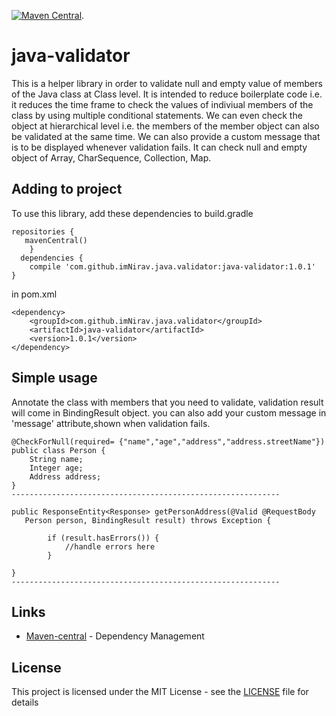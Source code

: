 [![Maven Central](https://maven-badges.herokuapp.com/maven-central/com.github.imNirav.java.validator/java-validator/badge.svg)](https://maven-badges.herokuapp.com/maven-central/com.github.imNirav.java.validator/java-validator).

# java-validator

This is a helper library in order to validate null and empty value of members of the Java class at Class level. It is intended to reduce boilerplate code i.e. it reduces the time frame to check the values of indiviual members of the class by using multiple conditional statements. We can even check the object at hierarchical level i.e. the members of the member object can also be validated at the same time. We can also provide a custom message that is to be displayed whenever validation fails. It can check null and empty object of Array, CharSequence, Collection, Map.

## Adding to project

To use this library, add these dependencies to build.gradle 
```
repositories {
   mavenCentral()
	}
  dependencies {
    compile 'com.github.imNirav.java.validator:java-validator:1.0.1'
} 
```
in pom.xml
```
<dependency>
    <groupId>com.github.imNirav.java.validator</groupId>
    <artifactId>java-validator</artifactId>
    <version>1.0.1</version>
</dependency>
```
## Simple usage
Annotate the class with members that you need to validate,
validation result will come in BindingResult object.
you can also add your custom message in 'message' attribute,shown when validation fails.

```
@CheckForNull(required= {"name","age","address","address.streetName"})
public class Person {
	String name;
	Integer age;
	Address address;
}
------------------------------------------------------------

public ResponseEntity<Response> getPersonAddress(@Valid @RequestBody
   Person person, BindingResult result) throws Exception {
   
		if (result.hasErrors()) {
			//handle errors here
		}
    
}
------------------------------------------------------------
```
## Links
* [Maven-central](https://maven-badges.herokuapp.com/maven-central/com.github.imNirav.java.validator/java-validator) - Dependency Management

## License

This project is licensed under the MIT License - see the [LICENSE](LICENSE) file for details
